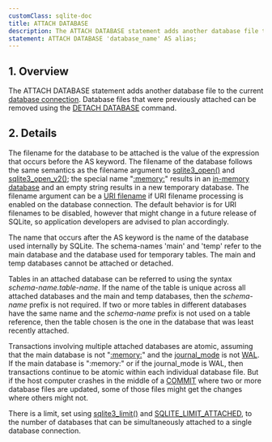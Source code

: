 ```yaml
---
customClass: sqlite-doc
title: ATTACH DATABASE
description: The ATTACH DATABASE statement adds another database file to the current database connection.
statement: ATTACH DATABASE 'database_name' AS alias;
---
```


## 1. Overview

<!-- do-not-touch-svg-import: 'attach.svg' -->

The ATTACH DATABASE statement adds another database file to the current
<a href="https://www.sqlite.org/c3ref/sqlite3.html"
target="_blank">database connection</a>. Database files that were
previously attached can be removed using the [DETACH
DATABASE](lang_detach) command.

## 2. Details

The filename for the database to be attached is the value of the
expression that occurs before the AS keyword. The filename of the
database follows the same semantics as the filename argument to
<a href="https://www.sqlite.org/c3ref/open.html"
target="_blank">sqlite3_open()</a> and
<a href="https://www.sqlite.org/c3ref/open.html"
target="_blank">sqlite3_open_v2()</a>; the special name
"<a href="https://www.sqlite.org/inmemorydb.html"
target="_blank">:memory:</a>" results in an
<a href="https://www.sqlite.org/inmemorydb.html"
target="_blank">in-memory database</a> and an empty string results in a
new temporary database. The filename argument can be a
<a href="https://www.sqlite.org/uri.html" target="_blank">URI
filename</a> if URI filename processing is enabled on the database
connection. The default behavior is for URI filenames to be disabled,
however that might change in a future release of SQLite, so application
developers are advised to plan accordingly.

The name that occurs after the AS keyword is the name of the database
used internally by SQLite. The schema-names 'main' and 'temp' refer to
the main database and the database used for temporary tables. The main
and temp databases cannot be attached or detached.

Tables in an attached database can be referred to using the syntax
*schema-name.table-name*. If the name of the table is unique across all
attached databases and the main and temp databases, then the
*schema-name* prefix is not required. If two or more tables in different
databases have the same name and the *schema-name* prefix is not used on
a table reference, then the table chosen is the one in the database that
was least recently attached.

Transactions involving multiple attached databases are atomic, assuming
that the main database is not
"<a href="https://www.sqlite.org/inmemorydb.html"
target="_blank">:memory:</a>" and the
<a href="https://www.sqlite.org/pragma.html#pragma_journal_mode"
target="_blank">journal_mode</a> is not
<a href="https://www.sqlite.org/wal.html" target="_blank">WAL</a>. If
the main database is ":memory:" or if the journal_mode is WAL, then
transactions continue to be atomic within each individual database file.
But if the host computer crashes in the middle of a
[COMMIT](lang_transaction) where two or more database files are updated,
some of those files might get the changes where others might not.

There is a limit, set using
<a href="https://www.sqlite.org/c3ref/limit.html"
target="_blank">sqlite3_limit()</a> and <a
href="https://www.sqlite.org/c3ref/c_limit_attached.html#sqlitelimitattached"
target="_blank">SQLITE_LIMIT_ATTACHED</a>, to the number of databases
that can be simultaneously attached to a single database connection.
